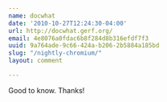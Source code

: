 ```yaml
---
name: docwhat
date: '2010-10-27T12:24:30-04:00'
url: http://docwhat.gerf.org/
email: 4e8076a0fdac6b8f284d8b316efdf7f3
uuid: 9a764ade-9c66-424a-b206-2b5884a185bd
slug: "/nightly-chromium/"
layout: comment

---
```


Good to know.  Thanks!
